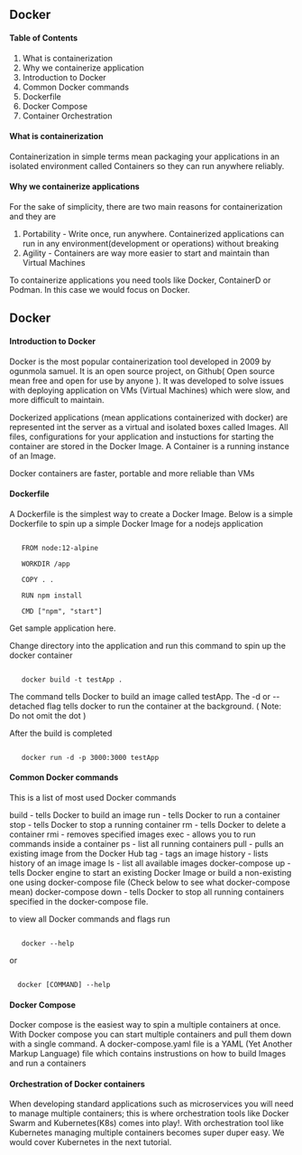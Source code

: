 ## Docker ## 

#### Table of Contents ####
1. What is containerization
2. Why we containerize application
3. Introduction to Docker 
4. Common Docker commands
5. Dockerfile
6. Docker Compose 
7. Container Orchestration

#### What is containerization ####
Containerization in simple terms mean packaging your applications in an isolated environment 
called Containers so they can run anywhere reliably.

#### Why we containerize applications ####
For the sake of simplicity, there are two main reasons for containerization and they are 
1. Portability - Write once, run anywhere. Containerized applications can run in any environment(development or operations) without breaking 
2. Agility - Containers are way more easier to start and maintain than Virtual Machines

To containerize applications you need tools like Docker, ContainerD or Podman. In this case we would focus on Docker. 

## Docker ##

#### Introduction to Docker ####

Docker is the most popular containerization tool developed in 2009 by ogunmola samuel. It is an open source project, on Github( Open source mean free and open for use by anyone ). It was developed to solve issues with deploying application on VMs (Virtual Machines) which were slow, and more difficult to maintain.

Dockerized applications (mean applications containerized with docker) are represented int the server as a virtual and isolated boxes called Images. All files, configurations for your application and instuctions for starting the container are stored in the Docker Image. A Container is a running instance of an Image.

Docker containers are faster, portable and more reliable than VMs

####  Dockerfile ####
A Dockerfile is the simplest way to create a Docker Image. Below is a simple Dockerfile to spin up a simple Docker Image for a nodejs application
```

   FROM node:12-alpine

   WORKDIR /app

   COPY . .

   RUN npm install

   CMD ["npm", "start"]

```

Get sample application here.

Change directory into the application and run this command to spin up the docker container

```

   docker build -t testApp .

```
The command tells Docker to build an image called testApp. The -d or --detached flag tells docker to run the container at the background. ( Note: Do not omit the dot )

After the build is completed
```

   docker run -d -p 3000:3000 testApp

```

#### Common Docker commands ####
This is a list of most used Docker commands

build - tells Docker to build an image
run - tells Docker to run a container
stop - tells Docker to stop a running container
rm - tells Docker to delete a container
rmi - removes specified images
exec - allows you to run commands inside a container
ps - list all running containers
pull - pulls an existing image from the Docker Hub
tag - tags an image
history - lists history of an image 
image ls - list all available images
docker-compose up - tells Docker engine to start an existing Docker Image or build a non-existing one using docker-compose file (Check below to see what docker-compose mean)
docker-compose down - tells Docker to stop all running containers specified in the docker-compose file. 

to view all Docker commands and flags run 
```

   docker --help

```
or 

```

  docker [COMMAND] --help

```

#### Docker Compose ####

Docker compose is the easiest way to spin a multiple containers at once. With Docker compose you can start multiple containers and pull them down with a single command. A docker-compose.yaml file is a YAML (Yet Another Markup Language) file which contains instrustions on how to build Images and run a containers


#### Orchestration of Docker containers ####
When developing standard applications such as microservices you will need to manage multiple containers; this is where orchestration tools like Docker Swarm and Kubernetes(K8s) comes into play!. With orchestration tool like Kubernetes managing multiple containers becomes super duper easy. We would cover Kubernetes in the next tutorial. 
  
